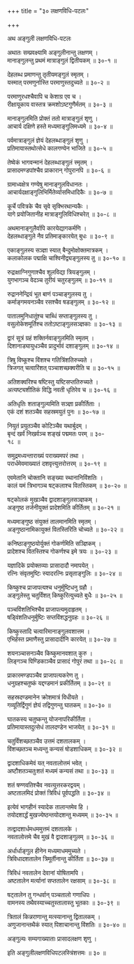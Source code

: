 +++
title = "३० लक्षणविधि-पटलः"

+++
  
  
  
अथ अङ्गुली लक्षणविधि-पटलः  
  
अथातः सम्प्रवक्ष्यामि अङ्गुलीनान्तु लक्षणम् ।  
मानाङ्गुलन्तु प्रथमं मात्राङ्गुलं द्वितीयकम् ॥ ३०-१ ॥  
  
देहलब्ध प्रमाणन्तु तृतीयमङ्गुलं स्मृतम् ।  
यस्मात् परमणुर्नास्ति परमाणुस्तदुच्यते ॥ ३०-२ ॥  
  
परमाणुरधश्चैवापि च केशाग्र एव च ।  
रीक्षायूकाय वास्तत्र क्रमशोऽष्टगुणैर्मतम् ॥ ३०-३ ॥  
  
मानाङ्गुलमिति प्रोक्तं ततो मात्राङ्गुलं शृणु ।  
आचार्य दक्षिणे हस्ते मध्यमाङ्गुलिमध्यमे ॥ ३०-४ ॥  
  
पर्वमात्राङ्गुलं ज्ञेयं देहलब्धाङ्गुलं शृणु ।  
प्रतिमायास्तथोत्सेधे कालगण्येन भाजिते ॥ ३०-५ ॥  
  
तेष्वेकं भागवन्मानं देहलब्धाङ्गुलं स्मृतम् ।  
प्रासादमण्डपांश्चैव प्राकारान् गोपुरानपि ॥ ३०-६ ॥  
  
ग्रामाध्वक्षेत्र गण्येषु मानाङ्गुलविधानतः ।  
आचार्यदक्षाङ्गुलिभिर्मितेर्व्यासमिधादिकैः ॥ ३०-७ ॥  
  
कूर्चे पवित्रके चैव सृवे सृक्भिरथान्यकैः ।  
यागे प्रयोजितानीह मात्राङ्गुलिविधिश्चरेत् ॥ ३०-८ ॥  
  
अथमानाङ्गुलैर्वापि कारयेद्यागकर्मणि ।  
देहलब्धाङ्गुले नैव प्रतिमाङ्कारयेत् बुधः ॥ ३०-९ ॥  
  
एकाङ्गुलस्य सञ्ज्ञा स्यात् बैन्दुमोक्षोक्तमात्रकम् ।  
कलाकोलक पद्माक्षि चाश्विनीद्व्यङ्गुलस्य तु ॥ ३०-१० ॥  
  
रुद्राक्षाग्निगुणाश्चैव शूलविद्या त्रियङ्गुलम् ।  
युगभागञ्च वेदञ्च तुरीयं चतुरङ्गुलम् ॥ ३०-११ ॥  
  
रुद्राननेन्द्रियं भूत बाणं पञ्चाङ्गुलस्य तु ।  
कर्माङ्गमयनञ्चैव रसश्चैव षडङ्गुलम् ॥ ३०-१२ ॥  
  
पातालमुनिधातूंश्च चाब्धिं सप्ताङ्गुलस्य तु ।  
वसुलोकेशमूर्तिश्च ततोऽष्टाङ्गुलसञ्ज्ञकाः ॥ ३०-१३ ॥  
  
द्वारं सूत्रं ग्रहं शक्तिर्नवाङ्गुलमिति स्मृतम् ।  
दिशानाड्यायुधञ्चैव प्रादुर्भावं दशाङ्गुलम् ॥ ३०-१४ ॥  
  
त्रिषु विष्कूश्च विंशश्च गतित्रिंशतिरुच्यते ।  
त्रिजगत् चत्वारिंशत् पञ्चाशच्छक्वरीति च ॥ ३०-१५ ॥  
  
अतिशक्वरिश्च षष्टिस्तु यष्टिसप्ततिरुच्यते ।  
अत्यष्ट्यशीतिकं विद्धि नवती धृतिरेव च ॥ ३०-१६ ॥  
  
अतिधृतिः शताङ्गुल्यमिति सञ्ज्ञा प्रकीर्तिताः ।  
एकं दशं शतञ्चैव सहस्रमयुतं पुनः ॥ ३०-१७ ॥  
  
नियुतं प्रयुतञ्चैव कोटिञ्चैव यथार्बुदम् ।  
बृन्दं खर्वं निखर्वञ्च शङ्खं पद्ममतः परम् ॥ ३०-  
१८ ॥  
  
समुद्रमध्यन्ताराख्यं पराख्यमपरं तथा ।  
परार्धमेवमाख्यातं दशवृत्त्युत्तरोत्तरम् ॥ ३०-१९ ॥  
  
एवमेतानि चोक्तानि सङ्ख्या स्थानानिविंशतिः ।  
कालं यमं त्रिभागञ्च षट्कलाश्च वितस्तिकम् ॥ ३०-२० ॥  
  
षट्कोलकं मुखञ्चैव द्वादशाङ्गुलसञ्ज्ञकम् ।  
अङ्गुष्ठ तर्जनीयुक्तं प्रादेशमिति कीर्तितम् ॥ ३०-२१ ॥  
  
मध्यमाङ्गुष्ठ संयुक्तं तालमानमिति स्मृतम् ।  
अङ्गुष्ठानामिकायुक्तं वितस्तिरिति चोच्यते ॥ ३०-२२ ॥  
  
कनिष्ठाङ्गुष्ठयोर्युक्तं गोकर्णमिति सञ्ज्ञिकम् ।  
प्रादेशश्च वितस्तिश्च गोकर्णश्च इमे त्रयः ॥ ३०-२३ ॥  
  
यज्ञादिके प्रयोक्तव्याः प्रासादादौ नमापयेत् ।  
रत्निः संवृतमुष्टिः स्यादरत्निः प्रसृताङ्गुलिः ॥ ३०-२४ ॥  
  
किष्कुश्च प्राजापत्यश्च धनुर्मुष्टिधनु ग्रहौ ।  
अङ्गुलेस्तु चतुर्विंशत् किष्कुरित्युच्यते बुधैः ॥ ३०-२५ ॥  
  
पञ्चविंशतिभिश्चैव प्राजापत्यमुदाहृतम् ।  
षड्विंशतिधनुर्मुष्टिः सप्तविंशद्धनुग्रहः ॥ ३०-२६ ॥  
  
किष्कुस्तादि चत्वारिमानाङ्गुलवशात्तम ।  
एभिर्हस्त प्रमाणैस्तु प्रासादादीनि कारयेत् ॥ ३०-२७ ॥  
  
शयनञ्चासनञ्चैव किष्कुमानवशात् कुरु ।  
लिङ्गञ्च पिण्डिकाञ्चैव प्रासादं गोपुरं तथा ॥ ३०-२८ ॥  
  
प्राकारमण्डपञ्चैव प्राजापत्यकरेण तु ।  
धनुग्रहश्चतुष्कं यद्दण्डमानं प्रकीर्तितम् ॥ ३०-२९ ॥  
  
सहस्रदण्डमानेन क्रोशमात्रं विधीयते ।  
गव्यूतिर्द्विगुणं ज्ञेयं तद्विगुणन्तु घातकम् ॥ ३०-३० ॥  
  
घातकस्य चतुष्कन्तु योजनापरिकीर्तिता ।  
प्रतिमायास्तदुत्सेधं तालदण्डेन भाजयेत् ॥ ३०-३१ ॥  
  
चतुर्विंशच्छतञ्चैव उत्तमं दशतालकम् ।  
विंशच्छतञ्च मध्यन्तु कन्यसं षोडशाधिकम् ॥ ३०-३२ ॥  
  
द्वादशाधिकमेवं यत् नवतालोत्तमं भवेत् ।  
अष्टौशतञ्चतुःशतं मध्यमं कन्यसं तथा ॥ ३०-३३ ॥  
  
शतं षण्णवतिश्चैव नवत्युत्तरकरद्वयम् ।  
अष्टतालमिदं प्रोक्तं त्रिविधं पूर्वपद्धति ॥ ३०-३४ ॥  
  
इत्येवं भागहीनं स्यादेक तालान्तमेव हि ।  
तयोदशार्द्धं मुखज्येष्ठन्तयोदशन्तु मध्यमम् ॥ ३०-३५ ॥  
  
तत्द्वादशार्धमधममुत्तमं दशतालके ।  
नवतालोत्तमे चैव मुखं वै द्वादशाङ्गुलम् ॥ ३०-३६ ॥  
  
अर्धार्धाङ्गुल हीनेन मध्यमाधममुच्यते ।  
त्रिविधादशतालेन त्रिमूर्तीनान्तु कीर्तिता ॥ ३०-३७ ॥  
  
त्रिविधं नवतालेन देवानां योषितामपि ।  
अष्टतालेन मर्त्यानां सप्ततालेन रक्षसाम् ॥ ३०-३८ ॥  
  
षट्तालेन तु गन्धर्वान् पञ्चतालो गणाधिपः ।  
वामनस्य तथैवस्याच्चतुस्तालास्तु भूतकाः ॥ ३०-३९ ॥  
  
त्रितालं किन्नराणान्तु मत्स्यानान्तु द्वितालकम् ।  
अणुजानान्तथैकं स्यात् पिशाचानान्तु विंशतिः ॥ ३०-४० ॥  
  
अङ्गुल्यः सम्यगाख्याताः प्रासादलक्षण शृणु ।  
  
इति अङ्गुलीलक्षणविधिपटलस्त्रिंशत्तमः ॥ ३० ॥
